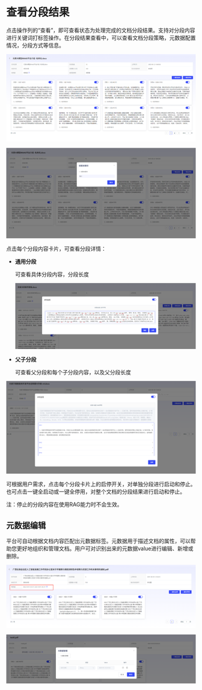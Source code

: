 # 查看分段结果

点击操作列的“查看”，即可查看状态为处理完成的文档分段结果。支持对分段内容进行关键词打标签操作。在分段结果查看中，可以查看文档分段策略，元数据配置情况，分段方式等信息。

![image-20250821134819165](assets/image-20250821134819165-1758863964424-7.png)

![image-20250821134848598](assets/image-20250821134848598-1758863964425-8.png)

点击每个分段内容卡片，可查看分段详情：

- **通用分段**

  可查看具体分段内容，分段长度

  ![image-20250926132525833](assets/image-20250926132525833.png)

- **父子分段**

  可查看父分段和每个子分段内容，以及父分段长度

![image-20250926132239738](assets/image-20250926132239738.png)

可根据用户需求，点击每个分段卡片上的启停开关，对单独分段进行启动和停止。也可点击一键全启动或一键全停用，对整个文档的分段结果进行启动和停止。 

注：停止的分段内容在使用RAG能力时不会生效。 



## 元数据编辑

平台可自动根据文档内容匹配出元数据标签。元数据用于描述文档的属性，可以帮助您更好地组织和管理文档。用户可对识别出来的元数据value进行编辑、新增或删除。

![image-20250807184112851](assets/image-20250807184112851-1758863964425-9.png)

![image-20250815101442424](assets/image-20250815101442424.png)